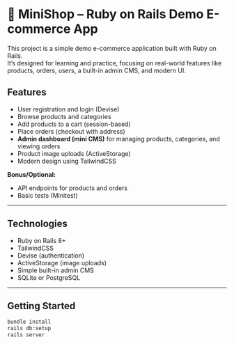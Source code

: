 # 🛒 MiniShop – Ruby on Rails Demo E-commerce App

This project is a simple demo e-commerce application built with Ruby on Rails.  
It’s designed for learning and practice, focusing on real-world features like products, orders, users, a built-in admin CMS, and modern UI.

## Features

- User registration and login (Devise)
- Browse products and categories
- Add products to a cart (session-based)
- Place orders (checkout with address)
- **Admin dashboard (mini CMS)** for managing products, categories, and viewing orders  
- Product image uploads (ActiveStorage)
- Modern design using TailwindCSS

**Bonus/Optional:**
- API endpoints for products and orders
- Basic tests (Minitest)

---

## Technologies

- Ruby on Rails 8+
- TailwindCSS
- Devise (authentication)
- ActiveStorage (image uploads)
- Simple built-in admin CMS
- SQLite or PostgreSQL

---

## Getting Started

```bash
bundle install
rails db:setup
rails server
